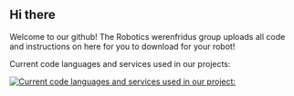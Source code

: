 ## Hi there 
Welcome to our github! 
The Robotics werenfridus group uploads all code and instructions on here for you to download for your robot!

Current code languages and services used in our projects:

[![Current code languages and services used in our project:](https://roboticawerenfridus.nl/services/logos.sv)](https://roboticawerenfridus.nl)
